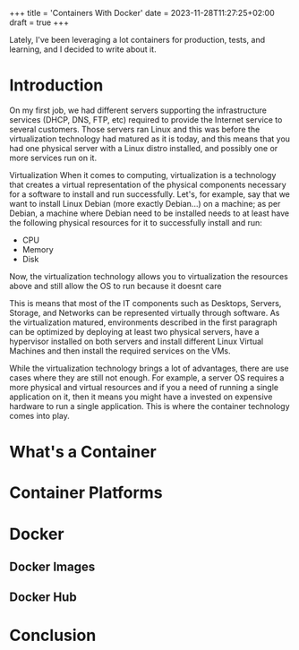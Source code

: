 +++
title = 'Containers With Docker'
date = 2023-11-28T11:27:25+02:00
draft = true
+++

Lately, I've been leveraging a lot containers for production, tests, and learning, and I decided to write about it.

# Introduction
On my first job, we had different servers supporting the infrastructure services (DHCP, DNS, FTP, etc) required to provide the Internet service to several customers. Those servers ran Linux and this was before the virtualization technology had matured as it is today, and this means that you had one physical server with a Linux distro installed, and possibly one or more services run on it.

 Virtualization
When it comes to computing, virtualization is a technology that creates a virtual representation of the physical components necessary for a software to install and run successfully. Let's, for example, say that we want to install Linux Debian (more exactly Debian...) on a machine; as per Debian, a machine where Debian need to be installed needs to at least have the following physical resources for it to successfully install and run:
- CPU
- Memory
- Disk

Now, the virtualization technology allows you to virtualization the resources above and still allow the OS to run because it doesnt care

This is means that most of the IT components such as Desktops, Servers, Storage, and Networks can be represented virtually through software. As the virtualization matured, environments described in the first paragraph can be optimized by deploying at least two physical servers, have a hypervisor installed on both servers and install different Linux Virtual Machines and then install the required services on the VMs.

While the virtualization technology brings a lot of advantages, there are use cases where they are still not enough. For example, a server OS requires a more physical and virtual resources and if you a need of running a single application on it, then it means you might have a invested on expensive hardware to run a single application. This is where the container technology comes into play.

# What's a Container

# Container Platforms

# Docker

## Docker Images

## Docker Hub

# Conclusion

